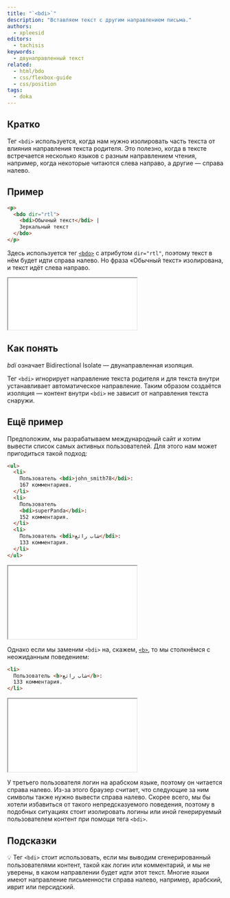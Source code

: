```yaml
---
title: "`<bdi>`"
description: "Вставляем текст с другим направлением письма."
authors:
  - xpleesid
editors:
  - tachisis
keywords:
  - двунаправленный текст
related:
  - html/bdo
  - css/flexbox-guide
  - css/position
tags:
  - doka
---
```


## Кратко

Тег `<bdi>` используется, когда нам нужно изолировать часть текста от влияния направления текста родителя. Это полезно, когда в тексте встречается несколько языков с разным направлением чтения, например, когда некоторые читаются слева направо, а другие — справа налево.

## Пример

```html
<p>
  <bdo dir="rtl">
    <bdi>Обычный текст</bdi> |
    Зеркальный текст
  </bdo>
</p>
```

Здесь используется тег [`<bdo>`](/html/bdo/) с атрибутом `dir="rtl"`, поэтому текст в нём будет идти справа налево. Но фраза «Обычный текст» изолирована, и текст идёт слева направо.

<iframe title="Базовый пример работы тега bdi." src="demos/basic/" height="120"></iframe>

## Как понять

_bdi_ означает Bidirectional Isolate — двунаправленная изоляция.

Тег `<bdi>` игнорирует направление текста родителя и для текста внутри устанавливает автоматическое направление. Таким образом создаётся изоляция — контент внутри `<bdi>` не зависит от направления текста снаружи.

## Ещё пример

Предположим, мы разрабатываем международный сайт и хотим вывести список самых активных пользователей. Для этого нам может пригодиться такой подход:

```html
<ul>
  <li>
    Пользователь <bdi>john_smith78</bdi>:
    167 комментариев.
  </li>
  <li>
    Пользователь
    <bdi>superPanda</bdi>:
    152 комментария.
  </li>
  <li>
    Пользователь <bdi>شاب رائع</bdi>:
    133 комментария.
  </li>
</ul>
```

<iframe title="Список пользователей с bdi." src="demos/userlist-bdi/" height="170"></iframe>

Однако если мы заменим `<bdi>` на, скажем, [`<b>`](/html/b/), то мы столкнёмся с неожиданным поведением:

```html
<li>
  Пользователь <b>شاب رائع</b>:
  133 комментария.
</li>
```

<iframe title="Список пользователей с b." src="demos/userlist-b/" height="170"></iframe>

У третьего пользователя логин на арабском языке, поэтому он читается справа налево. Из-за этого браузер считает, что следующие за ним символы также нужно вывести справа налево. Скорее всего, мы бы хотели избавиться от такого непредсказуемого поведения, поэтому в подобных ситуациях стоит изолировать логины или иной генерируемый пользователем контент при помощи тега `<bdi>`.

## Подсказки

💡 Тег `<bdi>` стоит использовать, если мы выводим сгенерированный пользователями контент, такой как логин или комментарий, и мы не уверены, в каком направлении будет идти этот текст. Многие языки имеют направление письменности справа налево, например, арабский, иврит или персидский.
